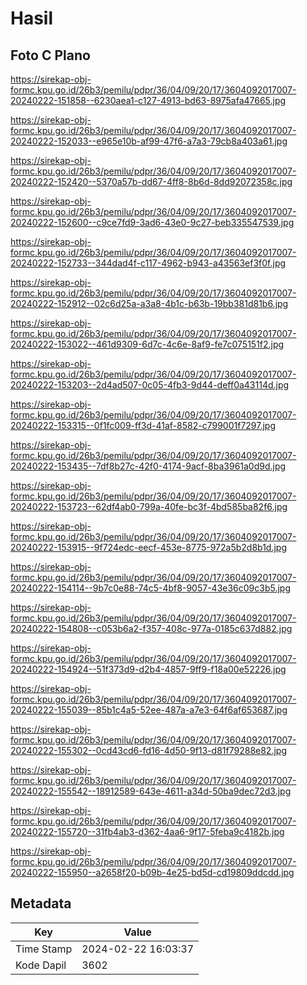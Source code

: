 # Hasil

## Foto C Plano

https://sirekap-obj-formc.kpu.go.id/26b3/pemilu/pdpr/36/04/09/20/17/3604092017007-20240222-151858--6230aea1-c127-4913-bd63-8975afa47665.jpg

https://sirekap-obj-formc.kpu.go.id/26b3/pemilu/pdpr/36/04/09/20/17/3604092017007-20240222-152033--e965e10b-af99-47f6-a7a3-79cb8a403a61.jpg

https://sirekap-obj-formc.kpu.go.id/26b3/pemilu/pdpr/36/04/09/20/17/3604092017007-20240222-152420--5370a57b-dd67-4ff8-8b6d-8dd92072358c.jpg

https://sirekap-obj-formc.kpu.go.id/26b3/pemilu/pdpr/36/04/09/20/17/3604092017007-20240222-152600--c9ce7fd9-3ad6-43e0-9c27-beb335547539.jpg

https://sirekap-obj-formc.kpu.go.id/26b3/pemilu/pdpr/36/04/09/20/17/3604092017007-20240222-152733--344dad4f-c117-4962-b943-a43563ef3f0f.jpg

https://sirekap-obj-formc.kpu.go.id/26b3/pemilu/pdpr/36/04/09/20/17/3604092017007-20240222-152912--02c6d25a-a3a8-4b1c-b63b-19bb381d81b6.jpg

https://sirekap-obj-formc.kpu.go.id/26b3/pemilu/pdpr/36/04/09/20/17/3604092017007-20240222-153022--461d9309-6d7c-4c6e-8af9-fe7c075151f2.jpg

https://sirekap-obj-formc.kpu.go.id/26b3/pemilu/pdpr/36/04/09/20/17/3604092017007-20240222-153203--2d4ad507-0c05-4fb3-9d44-deff0a43114d.jpg

https://sirekap-obj-formc.kpu.go.id/26b3/pemilu/pdpr/36/04/09/20/17/3604092017007-20240222-153315--0f1fc009-ff3d-41af-8582-c799001f7297.jpg

https://sirekap-obj-formc.kpu.go.id/26b3/pemilu/pdpr/36/04/09/20/17/3604092017007-20240222-153435--7df8b27c-42f0-4174-9acf-8ba3961a0d9d.jpg

https://sirekap-obj-formc.kpu.go.id/26b3/pemilu/pdpr/36/04/09/20/17/3604092017007-20240222-153723--62df4ab0-799a-40fe-bc3f-4bd585ba82f6.jpg

https://sirekap-obj-formc.kpu.go.id/26b3/pemilu/pdpr/36/04/09/20/17/3604092017007-20240222-153915--9f724edc-eecf-453e-8775-972a5b2d8b1d.jpg

https://sirekap-obj-formc.kpu.go.id/26b3/pemilu/pdpr/36/04/09/20/17/3604092017007-20240222-154114--9b7c0e88-74c5-4bf8-9057-43e36c09c3b5.jpg

https://sirekap-obj-formc.kpu.go.id/26b3/pemilu/pdpr/36/04/09/20/17/3604092017007-20240222-154808--c053b6a2-f357-408c-977a-0185c637d882.jpg

https://sirekap-obj-formc.kpu.go.id/26b3/pemilu/pdpr/36/04/09/20/17/3604092017007-20240222-154924--51f373d9-d2b4-4857-9ff9-f18a00e52226.jpg

https://sirekap-obj-formc.kpu.go.id/26b3/pemilu/pdpr/36/04/09/20/17/3604092017007-20240222-155039--85b1c4a5-52ee-487a-a7e3-64f6af653687.jpg

https://sirekap-obj-formc.kpu.go.id/26b3/pemilu/pdpr/36/04/09/20/17/3604092017007-20240222-155302--0cd43cd6-fd16-4d50-9f13-d81f79288e82.jpg

https://sirekap-obj-formc.kpu.go.id/26b3/pemilu/pdpr/36/04/09/20/17/3604092017007-20240222-155542--18912589-643e-4611-a34d-50ba9dec72d3.jpg

https://sirekap-obj-formc.kpu.go.id/26b3/pemilu/pdpr/36/04/09/20/17/3604092017007-20240222-155720--31fb4ab3-d362-4aa6-9f17-5feba9c4182b.jpg

https://sirekap-obj-formc.kpu.go.id/26b3/pemilu/pdpr/36/04/09/20/17/3604092017007-20240222-155950--a2658f20-b09b-4e25-bd5d-cd19809ddcdd.jpg


## Metadata

| Key        | Value               |
| ---------- | ------------------- |
| Time Stamp | 2024-02-22 16:03:37 |
| Kode Dapil | 3602                |



